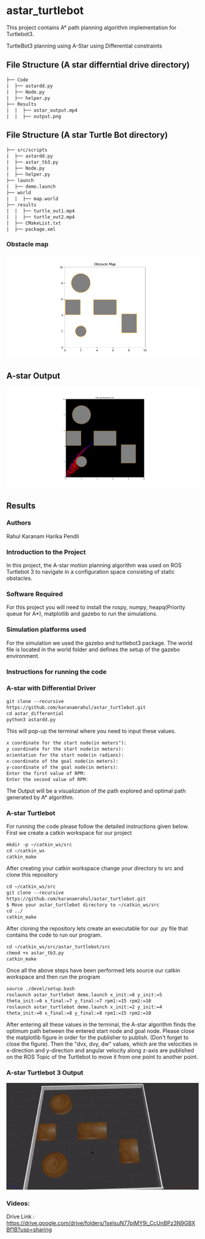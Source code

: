 # astar_turtlebot
This project contains A* path planning algorithm implementation for Turtlebot3.


TurtleBot3 planning using A-Star using Differential constraints

## File Structure (A star differntial drive directory)

```
├── Code
|  ├── astardd.py
|  ├── Node.py
|  ├── helper.py
├── Results
|  |  ├── astar_output.mp4
|  |  ├── output.png

```

## File Structure (A star Turtle Bot  directory)

```
├── src/scripts
|  ├── astardd.py
|  ├── astar_tb3.py
|  ├── Node.py
|  ├── helper.py
├── launch
|  ├── demo.launch
├── world
|  |  ├── map.world
├── results
|  |  ├── turtle_out1.mp4
|  |  ├── turtle_out2.mp4
|  ├── CMakeList.txt
|  ├── package.xml

```
### Obstacle map 
<p align="center">
<img src="https://github.com/karanamrahul/astar_turtlebot/blob/main/astar_differential/results/obstacle_map.png"/>
</p>


## A-star Output
<p align="center">
<img src="https://github.com/karanamrahul/astar_turtlebot/blob/main/astar_differential/results/output_3.png"/>
</p>

## Results 



### Authors
Rahul Karanam
Harika Pendli


### Introduction to the Project
In this project, the A-star motion planning algorithm was used on ROS Turtlebot 3 to navigate in a configuration space consisting of static obstacles.



### Software Required
For this project you will need to install the rospy, numpy, heapq(Priority queue for A*), matplotlib and gazebo to run the simulations.


### Simulation platforms used
For the simulation we used the gazebo and turtlebot3 package. The world file is located in the world folder and defines the setup of the gazebo environment.


### Instructions for running the code



### A-star with Differential Driver

```
git clone --recursive https://github.com/karanamrahul/astar_turtlebot.git
cd astar_differential
python3 astardd.py

```

This will pop-up the terminal where you need to input these values.

```
x coordinate for the start node(in meters"):
y coordinate for the start node(in meters):
orientation for the start node(in radians):
x-coordinate of the goal node(in meters):
y-coordinate of the goal node(in meters):
Enter the first value of RPM:
Enter the second value of RPM:
```

The Output will be a visualization of the path explored and optimal path generated by A* algorithm.



### A-star Turtlebot

For running the code please follow the detailed instructions given below.
First we create a catkin workspace for our project

```
mkdir -p ~/catkin_ws/src
cd ~/catkin_ws
catkin_make
```

After creating your catkin workspace change your directory to src and clone this repository

```
cd ~/catkin_ws/src
git clone --recursive https://github.com/karanamrahul/astar_turtlebot.git
$ Move your astar_turtlebot directory to ~/catkin_ws/src
cd ../
catkin_make
```

After cloning the repository lets create an executable for our .py file that contains the code to run our program.

```
cd ~/catkin_ws/src/astar_turtlebot/src
chmod +x astar_tb3.py
catkin_make
```

Once all the above steps have been performed lets source our catkin workspace and then run the program

```
source ./devel/setup.bash
roslaunch astar_turtlebot demo.launch x_init:=8 y_init:=5 theta_init:=0 x_final:=7 y_final:=7 rpm1:=15 rpm2:=10
roslaunch astar_turtlebot demo.launch x_init:=2 y_init:=4 theta_init:=0 x_final:=8 y_final:=8 rpm1:=15 rpm2:=10

```


After entering all these values in the terminal, the A-star algorithm finds the optimum path between the entered start node and goal node. 
Please close the matplotlib figure in order for the publisher to publish. (Don't forget to close the figure).
Then the "dvx, dvy, dw" values, which are the velocities in x-direction and y-direction and angular velocity along z-axis are published on the ROS Topic of the Turtlebot to move it from one point to another point.

### A-star Turtlebot 3 Output
<p align="center">
<img src="https://github.com/karanamrahul/astar_turtlebot/blob/main/astar_differential/results/path_2.gif"/>
</p>


### Videos:
	
Drive Link : https://drive.google.com/drive/folders/1selsuN77piMY9i_CcUnBPz3N9GBXBf1B?usp=sharing
